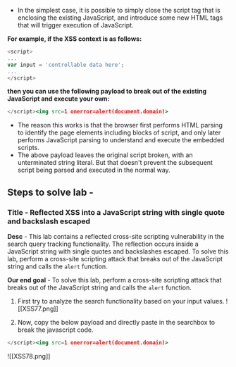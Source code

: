 - In the simplest case, it is possible to simply close the script tag that is enclosing the existing JavaScript, and introduce some new HTML tags that will trigger execution of JavaScript.

**For example, if the XSS context is as follows:**
```js
<script> 
... 
var input = 'controllable data here'; 
... 
</script>
```

**then you can use the following payload to break out of the existing JavaScript and execute your own:**
```jsx
</script><img src=1 onerror=alert(document.domain)>
```
   - The reason this works is that the browser first performs HTML parsing to identify the page elements including blocks of script, and only later performs JavaScript parsing to understand and execute the embedded scripts.
   - The above payload leaves the original script broken, with an unterminated string literal. But that doesn't prevent the subsequent script being parsed and executed in the normal way.

## Steps to solve lab - 
### Title - Reflected XSS into a JavaScript string with single quote and backslash escaped
**Desc** - This lab contains a reflected cross-site scripting vulnerability in the search query tracking functionality. The reflection occurs inside a JavaScript string with single quotes and backslashes escaped. To solve this lab, perform a cross-site scripting attack that breaks out of the JavaScript string and calls the `alert` function.

**Our end goal** - To solve this lab, perform a cross-site scripting attack that breaks out of the JavaScript string and calls the `alert` function.

1. First try to analyze the search functionality based on your input values.
![[XSS77.png]]

2. Now, copy the below payload and directly paste in the searchbox to break the javascript code.
```jsx
</script><img src=1 onerror=alert(document.domain)>
```

![[XSS78.png]]
